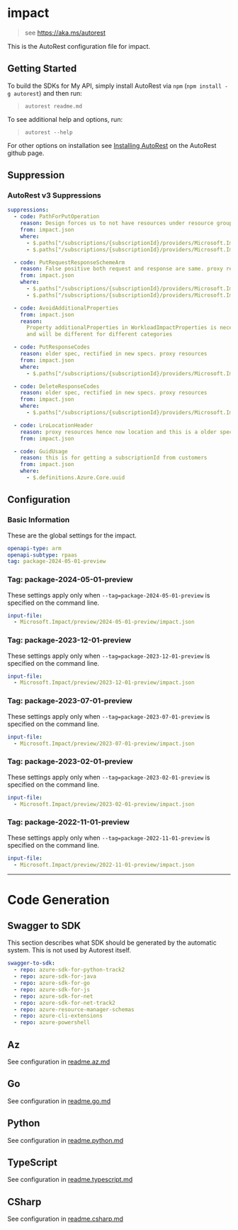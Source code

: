# impact

> see https://aka.ms/autorest

This is the AutoRest configuration file for impact.

## Getting Started

To build the SDKs for My API, simply install AutoRest via `npm` (`npm install -g autorest`) and then run:

> `autorest readme.md`

To see additional help and options, run:

> `autorest --help`

For other options on installation see [Installing AutoRest](https://aka.ms/autorest/install) on the AutoRest github page.

## Suppression

### AutoRest v3 Suppressions

```yaml
suppressions:
  - code: PathForPutOperation
    reason: Design forces us to not have resources under resource group but only have under subscription. proxy resources
    from: impact.json
    where:
      - $.paths["/subscriptions/{subscriptionId}/providers/Microsoft.Impact/workloadImpacts/{workloadImpactName}"]
      - $.paths["/subscriptions/{subscriptionId}/providers/Microsoft.Impact/topologyImpacts/{topologyImpactName}"]

  - code: PutRequestResponseSchemeArm
    reason: False positive both request and response are same. proxy resources
    from: impact.json
    where:
      - $.paths["/subscriptions/{subscriptionId}/providers/Microsoft.Impact/workloadImpacts/{workloadImpactName}"].put
      - $.paths["/subscriptions/{subscriptionId}/providers/Microsoft.Impact/topologyImpacts/{topologyImpactName}"].put

  - code: AvoidAdditionalProperties
    from: impact.json
    reason:
      Property additionalProperties in WorkloadImpactProperties is necessary to be dynamic since it contains metadata
      and will be different for different categories

  - code: PutResponseCodes
    reason: older spec, rectified in new specs. proxy resources
    from: impact.json
    where:
      - $.paths["/subscriptions/{subscriptionId}/providers/Microsoft.Impact/workloadImpacts/{workloadImpactName}"].put

  - code: DeleteResponseCodes
    reason: older spec, rectified in new specs. proxy resources
    from: impact.json
    where:
      - $.paths["/subscriptions/{subscriptionId}/providers/Microsoft.Impact/workloadImpacts/{workloadImpactName}"].delete

  - code: LroLocationHeader
    reason: proxy resources hence now location and this is a older spec
    from: impact.json

  - code: GuidUsage
    reason: this is for getting a subscriptionId from customers
    from: impact.json
    where:
      - $.definitions.Azure.Core.uuid
```

## Configuration

### Basic Information

These are the global settings for the impact.

```yaml
openapi-type: arm
openapi-subtype: rpaas
tag: package-2024-05-01-preview
```

### Tag: package-2024-05-01-preview

These settings apply only when `--tag=package-2024-05-01-preview` is specified on the command line.

```yaml $(tag) == 'package-2024-05-01-preview'
input-file:
  - Microsoft.Impact/preview/2024-05-01-preview/impact.json
```

### Tag: package-2023-12-01-preview

These settings apply only when `--tag=package-2023-12-01-preview` is specified on the command line.

```yaml $(tag) == 'package-2023-12-01-preview'
input-file:
  - Microsoft.Impact/preview/2023-12-01-preview/impact.json
```

### Tag: package-2023-07-01-preview

These settings apply only when `--tag=package-2023-07-01-preview` is specified on the command line.

```yaml $(tag) == 'package-2023-07-01-preview'
input-file:
  - Microsoft.Impact/preview/2023-07-01-preview/impact.json
```

### Tag: package-2023-02-01-preview

These settings apply only when `--tag=package-2023-02-01-preview` is specified on the command line.

```yaml $(tag) == 'package-2023-02-01-preview'
input-file:
  - Microsoft.Impact/preview/2023-02-01-preview/impact.json
```

### Tag: package-2022-11-01-preview

These settings apply only when `--tag=package-2022-11-01-preview` is specified on the command line.

```yaml $(tag) == 'package-2022-11-01-preview'
input-file:
  - Microsoft.Impact/preview/2022-11-01-preview/impact.json
```

---

# Code Generation

## Swagger to SDK

This section describes what SDK should be generated by the automatic system.
This is not used by Autorest itself.

```yaml $(swagger-to-sdk)
swagger-to-sdk:
  - repo: azure-sdk-for-python-track2
  - repo: azure-sdk-for-java
  - repo: azure-sdk-for-go
  - repo: azure-sdk-for-js
  - repo: azure-sdk-for-net
  - repo: azure-sdk-for-net-track2
  - repo: azure-resource-manager-schemas
  - repo: azure-cli-extensions
  - repo: azure-powershell
```

## Az

See configuration in [readme.az.md](./readme.az.md)

## Go

See configuration in [readme.go.md](./readme.go.md)

## Python

See configuration in [readme.python.md](./readme.python.md)

## TypeScript

See configuration in [readme.typescript.md](./readme.typescript.md)

## CSharp

See configuration in [readme.csharp.md](./readme.csharp.md)
